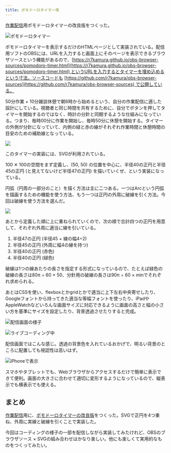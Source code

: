 ```yaml
---
title: ポモドーロタイマー改
---
```

[作業配信](https://www.youtube.com/c/r7kamura)用ポモドーロタイマーの改良版をつくった。

![](https://lh5.googleusercontent.com/7rzhlsCHqR3roJaeULxg-a0HxAoIPysbfD2J9mmsnMaR_KD0w0q31075mX_vtKISFk_YxCRjk9dGE69bxwuqbmKXv0FqT0cnzdmM_wjLkUGzRojjKg8ePtD3a30wN8IKnqSavRM4FAxlVULipizRjWXVsRHE1JMp3sSXpSxkgYSxjGhfCcqRBO-MrKZF-Q "ポモドーロタイマー")

ポモドーロタイマーを表示するだけのHTMLページとして実装されている。配信用ソフトのOBSには、URLを入力すると画面上にそのページを表示できるブラウザソースという機能があるので、[https://r7kamura.github.io/obs-browser-sources/pomodoro-timer.html](https://r7kamura.github.io/obs-browser-sources/pomodoro-timer.html) というURLを入力するとタイマーを埋め込めるという寸法。ソースコードも [https://github.com/r7kamura/obs-browser-sources](https://github.com/r7kamura/obs-browser-sources) で公開している。

50分作業 + 10分雑談休憩で朝6時から始めるという、自分の作業配信に適した設計にしている。視聴者と同じ時間を共有するために、自分でボタンを押してタイマーを開始するのではなく、時計の分針と同期するような仕組みになっている。つまり、毎時00分に作業を開始し、毎時50分に休憩を開始する。タイマーの外側が分針になっていて、内側の緑と赤の線がそれぞれ作業時間と休憩時間の目安のための補助線となっている。

![](https://lh4.googleusercontent.com/7SJPskcdqsnLhf07yb2DNEzyElnTi39gbgLFsrBs4v4YhPi0dcXl9lhf_tLFspmWLBmCz_g0wMEuj5xs065vhxPkLOQQhNls6EsMLOTWSRpyfsuPhrkEZTVkB2xijBwNaO1ax32jBGfGAfGmWzyQtvPD1r03ZNKsVo8K_zoQXIlv6_qkHnm_iC5tFaYnXQ)

このタイマーの実装には、SVGが利用されている。

100 ✕ 100の空間をまず定義し、(50, 50) の位置を中心に、半径40の正円と半径45の正円 (と見えてないけど半径47の正円) を描いていくぜ、という実装になっている。

円弧（円周の一部分のこと）を描く方法は主に二つある。一つはArcという円弧を描画するための機能を使う方法、もう一つは正円の外周に破線を引く方法。今回は破線を使う方法を選んだ。

![](https://lh4.googleusercontent.com/ZocdJu7RIXxBt208J5qxJkaKAgnWqltUX_bFTw6GH6ZO_vcwvLySFNmBk9u0RdsU4dhqeUgllWxDLSm-YUROrs9M_nlYkaH50N9B8Q9p8vbIqF4YaiKfEo4aAu8dU7JG12e_Ovj400FMJ3c_litEbWdTSO_Rlga6XF4SRXyBu4IXyHI8gBOgP2G7VYudiA)

あとから定義した順に上に重ねられていくので、次の順で合計四つの正円を用意して、それぞれ外周に適当に線を引いている。

1.  半径47の正円 (半径45 + 線の幅4÷2)
2.  半径45の正円 (外周に幅4の線を持つ)
3.  半径40の正円 (赤色)
4.  半径40の正円 (緑色)

破線は1つの線あたりの長さを指定する形式になっているので、たとえば緑色の破線の長さは80π ÷ 60 × 50、分針用の破線の長さは90π ÷ 60 × minでそれぞれ求められる。

あとはCSSを使い、flexboxとかgridとかで適当に上下左右中央寄せしたり、Googleフォントから持ってきた適当な等幅フォントを使ったり、iPadやAppleWatchなどいろんな画面サイズに対応できるように画面の高さと幅の小さい方を基準にサイズを設定したり、背景透過させたりすると完成。

![](https://lh4.googleusercontent.com/CEO_SpdNtaEnfqWHo-oi6FBptwkBSNSA5QFxNgPS82Rat_tQD39L-vylNyndyVJibdTzxr5p-aCEXEVLUoo2O1pjdNMqsL8gTu-QKgj7lwBHwl_VE906zQOyOJu5ydw3TziAV2Q24PDeStfnqDAGbTc1kDpy7jNHk3lZVwNksi9gKYexK1VJIoj_QBzjjw "配信画面の様子")

![](https://lh5.googleusercontent.com/gh2kajIuZirb1XeuGidU2w18AlgAGbRY_JMQ4ipUsk7PEgMQxsb321YFVavqu4FPYQCyQb-IP5gQU4MF6obRN621WNP1TbwWE-uUrC8gyk2Kl2sZGPbpj00R5wWcBVLIxPKde7yKcJTy1fDQISO5b_cUAB73RXqiBo54E0WWTyd9gOmpLSljeHQPtKj_UA "ライブコーディング中")

配信画面ではこんな感じ。透過の背景色を入れているおかげで、明るい背景のところに配置しても視認性は高いはず。

![](https://lh6.googleusercontent.com/473q08VV75W5AYHot_IsTWPRJXJTrT_umMX4sQD-H3v-j3Ex1CvtKBaRWiTCpF-FKLhw0Ir5jkKifCc84hNcxh3AX8BG8VbPA8dqbkZuDBoiNs7g7bvFS45eaIHlk0oiNnEiK4c_uJTygCtjig_4BeR7mwm0lFZuNZPWMO8Ki96mGIBU96THbrDGRRtHxw "iPhoneで表示")

スマホやタブレットでも、Webブラウザからアクセスするだけで簡単に表示できて便利。画面の大きさに合わせて適切に変形するようになっているので、縦表示でも横表示でも使える。

まとめ
---

[作業配信](https://www.youtube.com/c/r7kamura)用に、[ポモドーロタイマーの改良版](https://github.com/r7kamura/obs-browser-sources)をつくった。SVGで正円を4つ重ね、外周に実線と破線を引くことで実装した。

今回はコーディングの様子の一部を配信しながら実装してみたけれど、OBSのブラウザソース × SVGの組み合わせはかなり楽しい。他にも楽しくて実用的なものをつくってみたい。
